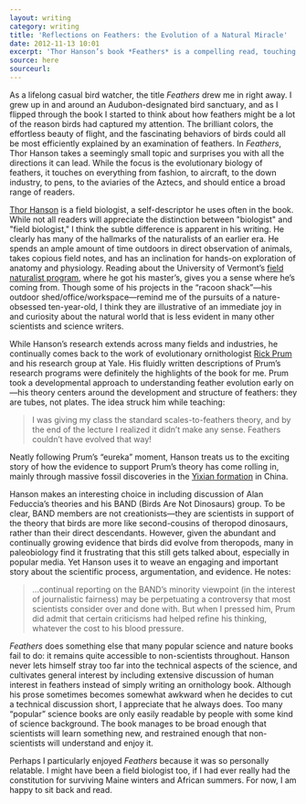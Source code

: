 ```yaml
---
layout: writing
category: writing
title: 'Reflections on Feathers: the Evolution of a Natural Miracle'
date: 2012-11-13 10:01
excerpt: 'Thor Hanson’s book *Feathers* is a compelling read, touching on the biology, history, and culture of feathers.'
source: here
sourceurl: 
---
```


As a lifelong casual bird watcher, the title *Feathers* drew me in right away. I grew up in and around an Audubon-designated bird sanctuary, and as I flipped through the book I started to think about how feathers might be a lot of the reason birds had captured my attention. The brilliant colors, the effortless beauty of flight, and the fascinating behaviors of birds could all be most efficiently explained by an examination of feathers. In *Feathers*, Thor Hanson takes a seemingly small topic and surprises you with all the directions it can lead. While the focus is the evolutionary biology of feathers, it touches on everything from fashion, to aircraft, to the down industry, to pens, to the aviaries of the Aztecs, and should entice a broad range of readers.

[Thor Hanson](http://thorhanson.net/About.html) is a field biologist, a self-descriptor he uses often in the book. While not all readers will appreciate the distinction between "biologist" and "field biologist," I think the subtle difference is apparent in his writing. He clearly has many of the hallmarks of the naturalists of an earlier era. He spends an ample amount of time outdoors in direct observation of animals, takes copious field notes, and has an inclination for hands-on exploration of anatomy and physiology. Reading about the University of Vermont’s [field naturalist program](http://www.uvm.edu/~fntrlst/), where he got his master’s, gives you a sense where he’s coming from. Though some of his projects in the “racoon shack”—his outdoor shed/office/workspace—remind me of the pursuits of a nature-obsessed ten-year-old, I think they are illustrative of an immediate joy in and curiosity about the natural world that is less evident in many other scientists and science writers.

While Hanson’s research extends across many fields and industries, he continually comes back to the work of evolutionary ornithologist [Rick Prum](http://www.yale.edu/eeb/prum/index.htm) and his research group at Yale. His fluidly written descriptions of Prum’s research programs were definitely the highlights of the book for me. Prum took a developmental approach to understanding feather evolution early on—his theory centers around the development and structure of feathers: they are tubes, not plates. The idea struck him while teaching:

>I was giving my class the standard scales-to-feathers theory, and by the end of the lecture I realized it didn’t make any sense. Feathers couldn’t have evolved that way!

Neatly following Prum’s “eureka” moment, Hanson treats us to the exciting story of how the evidence to support Prum’s theory has come rolling in, mainly through massive fossil discoveries in the [Yixian formation](http://en.wikipedia.org/wiki/Yixian_Formation) in China.

Hanson makes an interesting choice in including discussion of Alan Feduccia’s theories and his BAND (Birds Are Not Dinosaurs) group. To be clear, BAND members are not creationists—they are scientists in support of the theory that birds are more like second-cousins of theropod dinosaurs, rather than their direct descendants. However, given the abundant and continually growing evidence that birds did evolve from theropods, many in paleobiology find it frustrating that this still gets talked about, especially in popular media. Yet Hanson uses it to weave an engaging and important story about the scientific process, argumentation, and evidence. He notes:

>…continual reporting on the BAND’s minority viewpoint (in the interest of journalistic fairness) may be perpetuating a controversy that most scientists consider over and done with. But when I pressed him, Prum did admit that certain criticisms had helped refine his thinking, whatever the cost to his blood pressure.

*Feathers* does something else that many popular science and nature books fail to do: it remains quite accessible to non-scientists throughout. Hanson never lets himself stray too far into the technical aspects of the science, and cultivates general interest by including extensive discussion of human interest in feathers instead of simply writing an ornithology book. Although his prose sometimes becomes somewhat awkward when he decides to cut a technical discussion short, I appreciate that he always does. Too many “popular” science books are only easily readable by people with some kind of science background. The book manages to be broad enough that scientists will learn something new, and restrained enough that non-scientists will understand and enjoy it.

Perhaps I particularly enjoyed *Feathers* because it was so personally relatable. I might have been a field biologist too, if I had ever really had the constitution for surviving Maine winters and African summers. For now, I am happy to sit back and read.